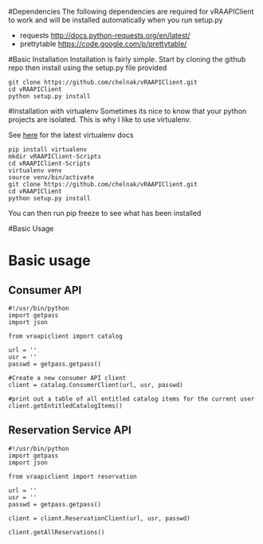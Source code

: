 #Dependencies
The following dependencies are required for vRAAPIClient to work and will be installed
automatically when you run setup.py

* requests http://docs.python-requests.org/en/latest/
* prettytable https://code.google.com/p/prettytable/


#Basic Installation
Installation is fairly simple. Start by cloning the github repo then install using
the setup.py file provided

```
git clone https://github.com/chelnak/vRAAPIClient.git
cd vRAAPIClient
python setup.py install
```

#Installation with virtualenv
Sometimes its nice to know that your python projects are isolated. This is why I like to
use virtualenv.

See [here](https://virtualenv.pypa.io/en/latest/) for the latest virtualenv docs

```
pip install virtualenv
mkdir vRAAPIClient-Scripts
cd vRAAPIClient-Scripts
virtualenv venv
source venv/bin/activate
git clone https://github.com/chelnak/vRAAPIClient.git
cd vRAAPIClient
python setup.py install
```

You can then run pip freeze to see what has been installed


#Basic Usage

Basic usage
============
Consumer API
-------------
```
#!/usr/bin/python
import getpass
import json

from vraapiclient import catalog

url = ''
usr = ''
passwd = getpass.getpass()

#Create a new consumer API client
client = catalog.ConsumerClient(url, usr, passwd)

#print out a table of all entitled catalog items for the current user
client.getEntitledCatalogItems()
```

Reservation Service API
------------------------
```
#!/usr/bin/python
import getpass
import json

from vraapiclient import reservation

url = ''
usr = ''
passwd = getpass.getpass()

client = client.ReservationClient(url, usr, passwd)

client.getAllReservations()
```
